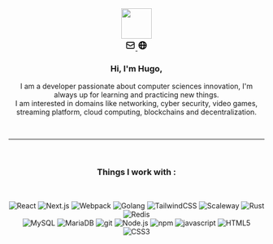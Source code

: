 <div align="center">
<a href="https://wangchujiang.com/">
    <img width="60" height="60" src="https://avatars3.githubusercontent.com/u/13659401?s=460&u=cf016887837b51c08d67aff2125d08c7684adfca&v=4" />
  </a>
  <br>
  <a href="mailto:hello@hugomalatrait.com" target="_blank">
    <img src="./icons/mail.svg" width="20">
  </a>
  <a href="https://hugomalatrait.com" target="_blank">
    <img src="./icons/globe-alt.svg" width="20">
  </a>
  <br>
  <h3>Hi, I'm Hugo,</h3>
  <p>
  I am a developer passionate about computer sciences innovation, I'm always up for learning and practicing new things.<br>
I am interested in domains like networking, cyber security, video games,
streaming platform, cloud computing, blockchains and decentralization.
  </p>
<br>
<hr>
<br>
<h3>Things I work with :</h3>
<br>
<p>
  <img alt="React" src="https://img.shields.io/badge/-React-61DAFB?style=flat-square&logo=react&logoColor=black" />
  <img alt="Next.js" src="https://img.shields.io/badge/-Next.js-111111?style=flat-square&logo=next.js&logoColor=white" />
  <img alt="Webpack" src="https://img.shields.io/badge/-Webpack-8DD6F9?style=flat-square&logo=webpack&logoColor=black" /> 
  <img alt="Golang" src="https://img.shields.io/badge/-Golang-00ADD8?style=flat-square&logo=go&logoColor=white" />
  <img alt="TailwindCSS" src="https://img.shields.io/badge/Tailwind-38B2AC?style=flat-square&logo=tailwind-css&logoColor=white" />
  <img alt="Scaleway" src="https://img.shields.io/badge/-Scaleway-4F0599?style=flat-square&logo=scaleway&logoColor=white" />
  <img alt="Rust" src="https://img.shields.io/badge/-Rust-000000?style=flat-square&logo=rust&logoColor=white" />
  <img alt="Redis" src="https://img.shields.io/badge/-Redis-DC382D?style=flat-square&logo=redis&logoColor=white" />
  <br>
  <img alt="MySQL" src="https://img.shields.io/badge/-MySQL-4479A1?style=flat-square&logo=mysql&logoColor=white" />
  <img alt="MariaDB" src="https://img.shields.io/badge/-MariaDB-003545?style=flat-square&logo=mariadb&logoColor=white" />
  <img alt="git" src="https://img.shields.io/badge/-Git-F05032?style=flat-square&logo=git&logoColor=white" />
  <img alt="Node.js" src="https://img.shields.io/badge/-Node.js-339933?style=flat-square&logo=Node.js&logoColor=white" />
  <img alt="npm" src="https://img.shields.io/badge/-NPM-CB3837?style=flat-square&logo=npm&logoColor=white" />
  <img alt="javascript" src="https://img.shields.io/badge/-Javascript-F7DF1E?style=flat-square&logo=javascript&logoColor=black" />
  <img alt="HTML5" src="https://img.shields.io/badge/-HTML5-E34F26?style=flat-square&logo=html5&logoColor=white" />
  <img alt="CSS3" src="https://img.shields.io/badge/-CSS3-1572B6?style=flat-square&logo=css3&logoColor=white" />
</p>
<!--<br>
<p>
  <a href="https://hugomalatrait.com/">
    <img src="https://github-readme-stats.vercel.app/api?username=fafifox&show_icons=true&icon_color=805AD5&text_color=718096&bg_color=ffffff&hide_title=true&hide_border=false" />
  </a>
</p>-->

</div>
